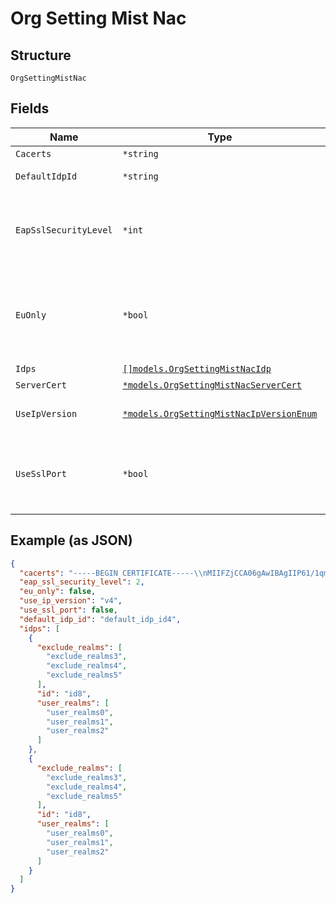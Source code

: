 
# Org Setting Mist Nac

## Structure

`OrgSettingMistNac`

## Fields

| Name | Type | Tags | Description |
|  --- | --- | --- | --- |
| `Cacerts` | `*string` | Optional | the CA certs we use to verify client certs |
| `DefaultIdpId` | `*string` | Optional | use this IDP when no explicit realm present in the incoming username/CN OR when no IDP is explicitly mapped to the incoming realm. |
| `EapSslSecurityLevel` | `*int` | Optional | eap ssl security level<br>see https://www.openssl.org/docs/man1.1.1/man3/SSL_CTX_set_security_level.html#DEFAULT-CALLBACK-BEHAVIOUR<br>**Default**: `2`<br>**Constraints**: `>= 1`, `<= 4` |
| `EuOnly` | `*bool` | Optional | By default NAC POD failover considers all NAC pods available around the globe, i.e. EU, US, or APAC based, failover happens based on geo IP of the originating site.<br>For strict GDPR compliancy NAC POD failover would only happen between the PODs located within the EU environment, and no authentication would take place outside of EU. This is an org setting that is applicable to WLANs, switch templates, mxedge clusters that have mist_nac enabled<br>**Default**: `false` |
| `Idps` | [`[]models.OrgSettingMistNacIdp`](../../doc/models/org-setting-mist-nac-idp.md) | Optional | - |
| `ServerCert` | [`*models.OrgSettingMistNacServerCert`](../../doc/models/org-setting-mist-nac-server-cert.md) | Optional | radius server cert to be presented in EAP TLS |
| `UseIpVersion` | [`*models.OrgSettingMistNacIpVersionEnum`](../../doc/models/org-setting-mist-nac-ip-version-enum.md) | Optional | by default NAS devices(switches/aps) and proxies(mxedge) are configured to reach mist-nac via IPv4<br>**Default**: `"v4"` |
| `UseSslPort` | `*bool` | Optional | By default NAS devices (switches/aps) and proxies(mxedge) are configured to use port TCP2083(radsec) to reach mist-nac.<br>Set `use_ssl_port`==`true` to override that port with TCP43 (ssl),<br>This is a org level setting that is applicable to wlans, switch_templates, and mxedge_clusters that have mist-nac enabled<br>**Default**: `false` |

## Example (as JSON)

```json
{
  "cacerts": "-----BEGIN CERTIFICATE-----\\nMIIFZjCCA06gAwIBAgIIP61/1qm/uDowDQYJKoZIhvcNAQELBQE\\n-----END CERTIFICATE-----",
  "eap_ssl_security_level": 2,
  "eu_only": false,
  "use_ip_version": "v4",
  "use_ssl_port": false,
  "default_idp_id": "default_idp_id4",
  "idps": [
    {
      "exclude_realms": [
        "exclude_realms3",
        "exclude_realms4",
        "exclude_realms5"
      ],
      "id": "id8",
      "user_realms": [
        "user_realms0",
        "user_realms1",
        "user_realms2"
      ]
    },
    {
      "exclude_realms": [
        "exclude_realms3",
        "exclude_realms4",
        "exclude_realms5"
      ],
      "id": "id8",
      "user_realms": [
        "user_realms0",
        "user_realms1",
        "user_realms2"
      ]
    }
  ]
}
```

